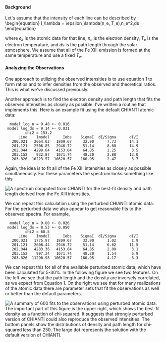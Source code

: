 
#### Background

Let's assume that the intensity of each line can be described by
\begin{equation}
  I_\lambda = \epsilon_\lambda(n_e, T_e)\,n_e^2\,ds
\end{equation}

where $\epsilon_\lambda$ is the atomic data for that line, $n_e$ is the electron density, $T_e$ is
the electron temperature, and $ds$ is the path length through the solar atmosphere. We assume that
all of the Fe XIII emission is formed at the same temperature and use a fixed $T_e$.

#### Analyzing the Observations

One approach to utilizing the observed intensities is to use equation 1 to form ratios and to infer
densities from the observed and theoretical ratios. This is what we've discussed previously.

Another approach is to find the electron density and path length that fits the observed intensities
as closely as possible. I've written a routine that implements this. Here is an example fit using
the default CHIANTI atomic data:

```
  model log_n = 9.48 +- 0.016
 model log_ds = 9.14 +- 0.031
         chi2 = 153.2
      Line    Imodel      Iobs    SigmaI  dI/Sigma      dI/I
   200.021   2064.02   1809.67     32.90      7.73      14.1
   201.121   2506.85   2946.72     51.14      8.60      14.9
   202.044   4299.64   4153.84     64.85      2.25       3.5
   203.152    932.87   1071.74     48.20      2.88      13.0
   203.826  10223.57  10620.57    160.95      2.47       3.7
```

Again, the idea is to fit all of the Fe XIII intensities as closely as possible simultaneously. For
these parameters the spectrum looks something like this

![A spectrum computed from CHIANTI for the best-fit density and path length derived from the Fe
 XIII intensities.](fe_13_fit_intensities_spec.jpg)

We can repeat this calculation using the perturbed CHIANTI atomic data. For the perturbed data we
also appear to get reasonable fits to the observed spectra. For example, 

```
  model log_n = 9.80 +- 0.026
 model log_ds = 8.53 +- 0.050
         chi2 = 68.5
      Line    Imodel      Iobs    SigmaI  dI/Sigma      dI/I
   200.021   1775.97   1809.67     32.90      1.02       1.9
   201.121   2608.44   2946.72     51.14      6.62      11.5
   202.044   4283.36   4153.84     64.85      2.00       3.1
   203.152    997.34   1071.74     48.20      1.54       6.9
   203.826  11290.98  10620.57    160.95      4.17       6.3
```

We can repeat this for all of the available perturbed atomic data, which have been calculated for
5-30%. In the following figure we see two features. On the left we see that the path
length and the density are inversely correlated, as we expect from Equation 1. On the right we see
that for many realizations of the atomic data there are parameter sets that fit the observations as
well or better than the default parameters.

![A summary of 600 fits to the observations using perturbed atomic data. The important part of this
 figure is the upper right, which shows the best-fit density as a function of chi-squared. It
 suggests that strongly perturbed version of CHIANTI could also reproduce the observed
 intensities. The bottom panels show the distributions of density and path length for chi-squared
 less than 250. The large dot represents the solution with the default version of
 CHIANTI.](fe_13_fit_intensities_plot.jpg)